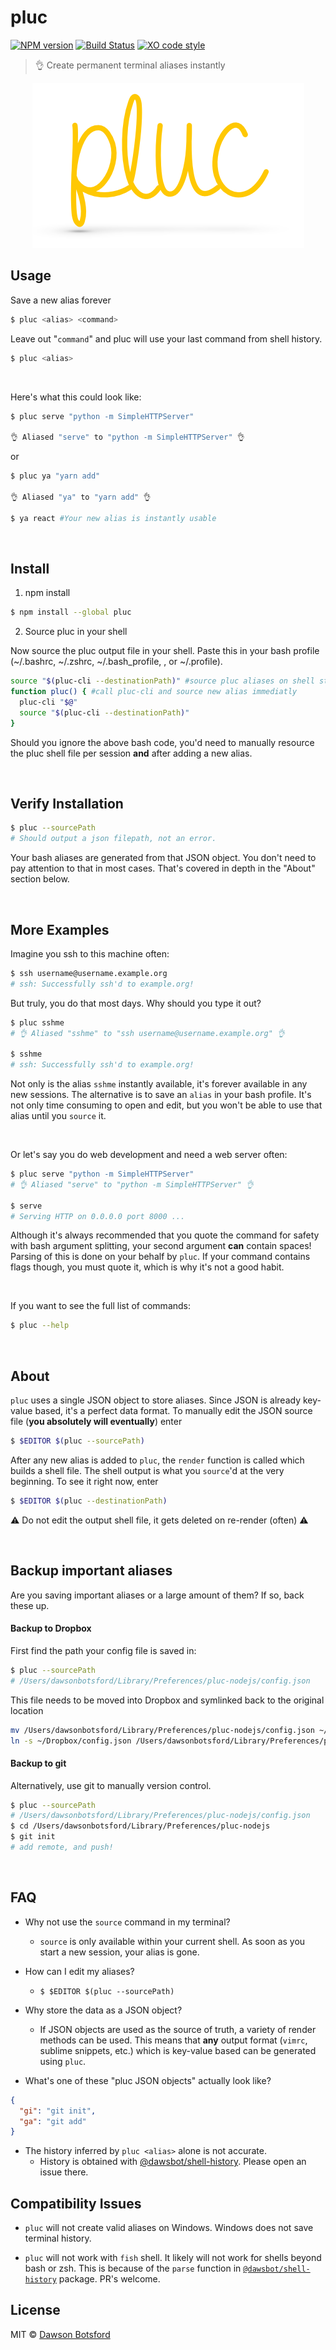 # pluc
[![NPM version][npm-image]][npm-url] [![Build Status][travis-image]][travis-url] [![XO code style][xo-image]][xo-url]

> :ok_hand: Create permanent terminal aliases instantly

<p align="center">
  <img src="./media/logo.png" alt="logo"/>
</p>

## Usage

Save a new alias forever

```sh
$ pluc <alias> <command>
```

Leave out "`command`" and pluc will use your last command from shell history.

```sh
$ pluc <alias>
```

<br/>

Here's what this could look like:

```sh
$ pluc serve "python -m SimpleHTTPServer"

👌 Aliased "serve" to "python -m SimpleHTTPServer" 👌
```

or

```sh
$ pluc ya "yarn add"

👌 Aliased "ya" to "yarn add" 👌

$ ya react #Your new alias is instantly usable

```

<br/>

## Install

1. npm install

```sh
$ npm install --global pluc
```

2. Source pluc in your shell

Now source the pluc output file in your shell. Paste this in your bash profile (~/.bashrc, ~/.zshrc, ~/.bash_profile, , or ~/.profile).

```sh
source "$(pluc-cli --destinationPath)" #source pluc aliases on shell startup
function pluc() { #call pluc-cli and source new alias immediatly
  pluc-cli "$@"
  source "$(pluc-cli --destinationPath)"
}
```

Should you ignore the above bash code, you'd need to manually resource the pluc shell file per session **and** after adding a new alias.

<br/>

## Verify Installation

```sh
$ pluc --sourcePath
# Should output a json filepath, not an error.
```

Your bash aliases are generated from that JSON object. You don't need to pay attention to that in most cases. That's covered in depth in the "About" section below.

<br/>

## More Examples

Imagine you ssh to this machine often:

```sh
$ ssh username@username.example.org
# ssh: Successfully ssh'd to example.org!
```

But truly, you do that most days. Why should you type it out?

```sh
$ pluc sshme
# 👌 Aliased "sshme" to "ssh username@username.example.org" 👌

$ sshme
# ssh: Successfully ssh'd to example.org!
```

Not only is the alias `sshme` instantly available, it's forever available in any new sessions. The alternative is to save an `alias` in your bash profile. It's not only time consuming to open and edit, but you won't be able to use that alias until you `source` it.

<br/>

Or let's say you do web development and need a web server often:

```sh
$ pluc serve "python -m SimpleHTTPServer"
# 👌 Aliased "serve" to "python -m SimpleHTTPServer" 👌

$ serve
# Serving HTTP on 0.0.0.0 port 8000 ...
```

Although it's always recommended that you quote the command for safety with bash argument splitting, your second argument **can** contain spaces! Parsing of this is done on your behalf by `pluc`. If your command contains flags though, you must quote it, which is why it's not a good habit.

<br/>

If you want to see the full list of commands:

```sh
$ pluc --help
```

<br/>

## About

`pluc` uses a single JSON object to store aliases. Since JSON is already key-value based, it's a perfect data format. To manually edit the JSON source file (**you absolutely will eventually**) enter

```sh
$ $EDITOR $(pluc --sourcePath)
```

After any new alias is added to `pluc`, the `render` function is called which builds a shell file. The shell output is what you `source`'d at the very beginning. To see it right now, enter

```sh
$ $EDITOR $(pluc --destinationPath)
```

:warning: Do not edit the output shell file, it gets deleted on re-render (often) :warning:

<br/>

## Backup important aliases

Are you saving important aliases or a large amount of them? If so, back these up.

#### Backup to Dropbox

First find the path your config file is saved in:

```sh
$ pluc --sourcePath
# /Users/dawsonbotsford/Library/Preferences/pluc-nodejs/config.json
```

This file needs to be moved into Dropbox and symlinked back to the original location

```sh
mv /Users/dawsonbotsford/Library/Preferences/pluc-nodejs/config.json ~/Dropbox/
ln -s ~/Dropbox/config.json /Users/dawsonbotsford/Library/Preferences/pluc-nodejs/config.json
```

#### Backup to git

Alternatively, use git to manually version control.

```sh
$ pluc --sourcePath
# /Users/dawsonbotsford/Library/Preferences/pluc-nodejs/config.json
$ cd /Users/dawsonbotsford/Library/Preferences/pluc-nodejs
$ git init
# add remote, and push!
```

<br/>

## FAQ

* Why not use the `source` command in my terminal?
  * `source` is only available within your current shell. As soon as you start a new session, your alias is gone.

* How can I edit my aliases?
  * `$ $EDITOR $(pluc --sourcePath)`


* Why store the data as a JSON object?
  * If JSON objects are used as the source of truth, a variety of render methods can be used. This means that **any** output format (`vimrc`, sublime snippets, etc.) which is key-value based can be generated using `pluc`.

* What's one of these "pluc JSON objects" actually look like?

```json
{
  "gi": "git init",
  "ga": "git add"
}
```

* The history inferred by `pluc <alias>` alone is not accurate.
  * History is obtained with [@dawsbot/shell-history](https://github.com/dawsbot/shell-history). Please open an issue there.

<!-- * How can I add a new render method?
  1. Create and test a render function as a standalone module. (Fork [build-shell-fn](https://github.com/dawsbot/build-shell-fn))
  2. Add a transpile method in [index.js](./src/index.js). (Copy `transpileJSON()`)
  3. Add a flag for render function within [cli.js](./src/cli.js)
  4. Document the new render method in the `--help` in `src/cli.js`
  5. PR!
 -->
## Compatibility Issues

* `pluc` will not create valid aliases on Windows. Windows does not save terminal history.

* `pluc` will not work with `fish` shell. It likely will not work for shells beyond bash or zsh. This is because of the `parse` function in [`@dawsbot/shell-history`](https:///github.com/dawsbot/shell-history) package. PR's welcome.

## License

MIT © [Dawson Botsford](http://dawsonbotsford.com)

[npm-image]: https://badge.fury.io/js/pluc.svg
[npm-url]: https://npmjs.org/package/pluc
[travis-image]: https://travis-ci.org/dawsbot/pluc.svg?branch=master
[travis-url]: https://travis-ci.org/dawsbot/pluc
[xo-image]: https://img.shields.io/badge/code_style-XO-5ed9c7.svg
[xo-url]: https://github.com/sindresorhus/xo
